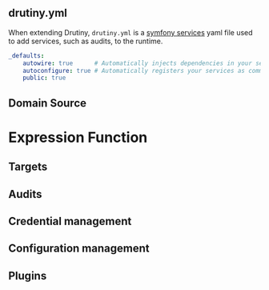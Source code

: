 ## drutiny.yml

When extending Drutiny, `drutiny.yml` is a [symfony services](https://symfony.com/doc/current/components/dependency_injection.html) yaml file
used to add services, such as audits, to the runtime.

```yaml
_defaults:
    autowire: true      # Automatically injects dependencies in your services.
    autoconfigure: true # Automatically registers your services as commands, event subscribers, etc.
    public: true
```

## Domain Source

# Expression Function

## Targets

## Audits

## Credential management

## Configuration management

## Plugins
